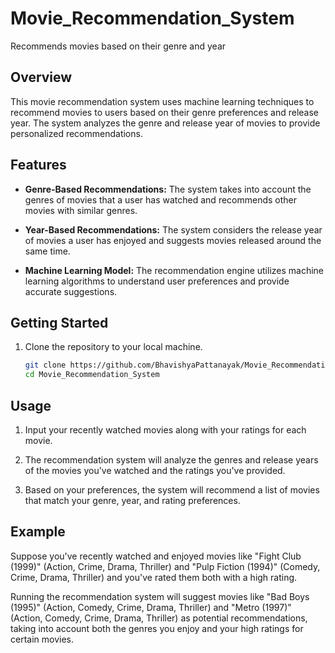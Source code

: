 # Movie_Recommendation_System
Recommends movies based on their genre and year
## Overview

This movie recommendation system uses machine learning techniques to recommend movies to users based on their genre preferences and release year. The system analyzes the genre and release year of movies to provide personalized recommendations.

## Features

- **Genre-Based Recommendations:** The system takes into account the genres of movies that a user has watched and recommends other movies with similar genres.

- **Year-Based Recommendations:** The system considers the release year of movies a user has enjoyed and suggests movies released around the same time.

- **Machine Learning Model:** The recommendation engine utilizes machine learning algorithms to understand user preferences and provide accurate suggestions.

## Getting Started

1. Clone the repository to your local machine.

   ```bash
   git clone https://github.com/BhavishyaPattanayak/Movie_Recommendation_System.git
   cd Movie_Recommendation_System
## Usage

1. Input your recently watched movies along with your ratings for each movie.

2. The recommendation system will analyze the genres and release years of the movies you've watched and the ratings you've provided.

3. Based on your preferences, the system will recommend a list of movies that match your genre, year, and rating preferences.

## Example

Suppose you've recently watched and enjoyed movies like "Fight Club (1999)" (Action, Crime, Drama, Thriller) and "Pulp Fiction (1994)" (Comedy, Crime, Drama, Thriller) and you've rated them both with a high rating.

Running the recommendation system will suggest movies like "Bad Boys (1995)" (Action, Comedy, Crime, Drama, Thriller) and "Metro (1997)" (Action, Comedy, Crime, Drama, Thriller) as potential recommendations, taking into account both the genres you enjoy and your high ratings for certain movies.
